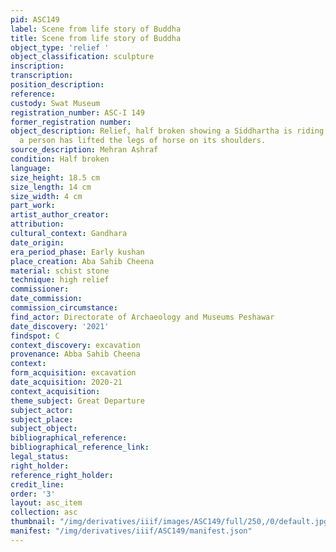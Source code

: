 ```yaml
---
pid: ASC149
label: Scene from life story of Buddha
title: Scene from life story of Buddha
object_type: 'relief '
object_classification: sculpture
inscription: 
transcription: 
position_description: 
reference: 
custody: Swat Museum
registration_number: ASC-I 149
former_registration number: 
object_description: Relief, half broken showing a Siddhartha is riding a horse while
  a person has lifted the legs of horse on its shoulders.
source_description: Mehran Ashraf
condition: Half broken
language: 
size_height: 18.5 cm
size_length: 14 cm
size_width: 4 cm
part_work: 
artist_author_creator: 
attribution: 
cultural_context: Gandhara
date_origin: 
era_period_phase: Early kushan
place_creation: Aba Sahib Cheena
material: schist stone
technique: high relief
commissioner: 
date_commission: 
commission_circumstance: 
find_actor: Directorate of Archaeology and Museums Peshawar
date_discovery: '2021'
findspot: C
context_discovery: excavation
provenance: Abba Sahib Cheena
context: 
form_acquisition: excavation
date_acquisition: 2020-21
context_acquisition: 
theme_subject: Great Departure
subject_actor: 
subject_place: 
subject_object: 
bibliographical_reference: 
bibliographical_reference_link: 
legal_status: 
right_holder: 
reference_right_holder: 
credit_line: 
order: '3'
layout: asc_item
collection: asc
thumbnail: "/img/derivatives/iiif/images/ASC149/full/250,/0/default.jpg"
manifest: "/img/derivatives/iiif/ASC149/manifest.json"
---
```

